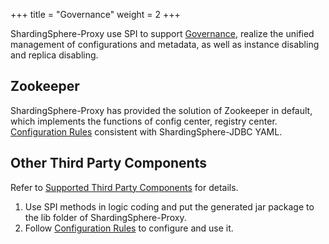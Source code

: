 +++
title = "Governance"
weight = 2
+++

ShardingSphere-Proxy use SPI to support [Governance](/en/features/governance/management/), realize the unified management of configurations and metadata, as well as instance disabling and replica disabling.

## Zookeeper

ShardingSphere-Proxy has provided the solution of Zookeeper in default, which implements the functions of config center, registry center.
[Configuration Rules](/en/user-manual/shardingsphere-jdbc/configuration/yaml/governance/) consistent with ShardingSphere-JDBC YAML.

## Other Third Party Components
Refer to [Supported Third Party Components](/en/features/governance/management/dependency/) for details.

1. Use SPI methods in logic coding and put the generated jar package to the lib folder of ShardingSphere-Proxy.
1. Follow [Configuration Rules](/en/user-manual/shardingsphere-jdbc/configuration/yaml/governance/) to configure and use it.

